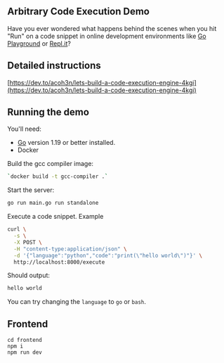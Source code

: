 ## Arbitrary Code Execution Demo


Have you ever wondered what happens behind the scenes when you hit "Run" on a code snippet in online development environments like [Go Playground](https://go.dev/play/) or [Repl.it](https://replit.com/)?

## Detailed instructions 

[https://dev.to/acoh3n/lets-build-a-code-execution-engine-4kgi](https://dev.to/acoh3n/lets-build-a-code-execution-engine-4kgi)

## Running the demo

You'll need:

- [Go](https://golang.org/) version 1.19 or better installed.
- Docker 

Build the gcc compiler image:

```bash
`docker build -t gcc-compiler .`
```


Start the server:

```bash
go run main.go run standalone
```

Execute a code snippet. Example

```bash
curl \
  -s \
  -X POST \
  -H "content-type:application/json" \
  -d '{"language":"python","code":"print(\"hello world\")"}' \
  http://localhost:8000/execute
```

Should output:

```bash
hello world
```

You can try changing the `language` to `go` or `bash`.

## Frontend 

```shell
cd frontend
npm i
npm run dev
```



